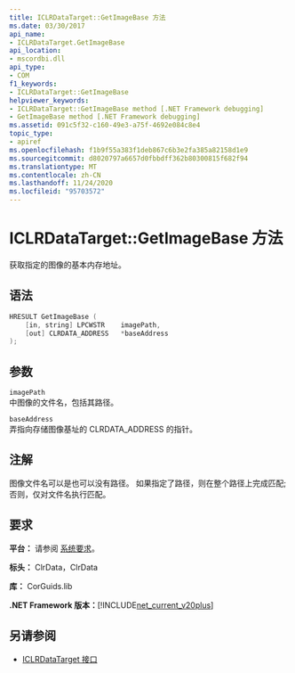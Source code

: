 ```yaml
---
title: ICLRDataTarget::GetImageBase 方法
ms.date: 03/30/2017
api_name:
- ICLRDataTarget.GetImageBase
api_location:
- mscordbi.dll
api_type:
- COM
f1_keywords:
- ICLRDataTarget::GetImageBase
helpviewer_keywords:
- ICLRDataTarget::GetImageBase method [.NET Framework debugging]
- GetImageBase method [.NET Framework debugging]
ms.assetid: 091c5f32-c160-49e3-a75f-4692e084c8e4
topic_type:
- apiref
ms.openlocfilehash: f1b9f55a383f1deb867c6b3e2fa385a82158d1e9
ms.sourcegitcommit: d8020797a6657d0fbbdff362b80300815f682f94
ms.translationtype: MT
ms.contentlocale: zh-CN
ms.lasthandoff: 11/24/2020
ms.locfileid: "95703572"
---
```

# <a name="iclrdatatargetgetimagebase-method"></a>ICLRDataTarget::GetImageBase 方法

获取指定的图像的基本内存地址。  
  
## <a name="syntax"></a>语法  
  
```cpp  
HRESULT GetImageBase (  
    [in, string] LPCWSTR    imagePath,  
    [out] CLRDATA_ADDRESS   *baseAddress  
);  
```  
  
## <a name="parameters"></a>参数  

 `imagePath`  
 中图像的文件名，包括其路径。  
  
 `baseAddress`  
 弄指向存储图像基址的 CLRDATA_ADDRESS 的指针。  
  
## <a name="remarks"></a>注解  

 图像文件名可以是也可以没有路径。 如果指定了路径，则在整个路径上完成匹配;否则，仅对文件名执行匹配。  
  
## <a name="requirements"></a>要求  

 **平台：** 请参阅 [系统要求](../../get-started/system-requirements.md)。  
  
 **标头：** ClrData，ClrData  
  
 **库：** CorGuids.lib  
  
 **.NET Framework 版本：**[!INCLUDE[net_current_v20plus](../../../../includes/net-current-v20plus-md.md)]  
  
## <a name="see-also"></a>另请参阅

- [ICLRDataTarget 接口](iclrdatatarget-interface.md)
